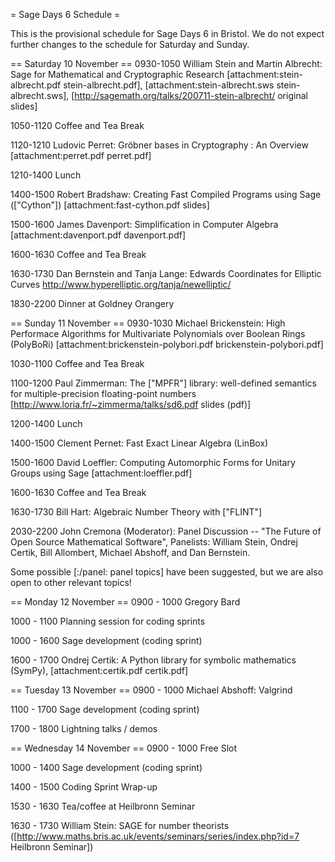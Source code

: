 = Sage Days 6 Schedule =

This is the provisional schedule for Sage Days 6 in Bristol.  We do not expect further changes to the schedule for Saturday and Sunday.

== Saturday 10 November ==
0930-1050 William Stein and Martin Albrecht: Sage for Mathematical and Cryptographic Research
[attachment:stein-albrecht.pdf stein-albrecht.pdf], [attachment:stein-albrecht.sws stein-albrecht.sws], [http://sagemath.org/talks/200711-stein-albrecht/ original slides]

1050-1120 Coffee and Tea Break

1120-1210 Ludovic Perret: Gröbner bases in Cryptography : An Overview [attachment:perret.pdf perret.pdf]

1210-1400 Lunch

1400-1500 Robert Bradshaw: Creating Fast Compiled Programs using Sage (["Cython"]) [attachment:fast-cython.pdf slides]

1500-1600 James Davenport: Simplification in Computer Algebra [attachment:davenport.pdf davenport.pdf]

1600-1630 Coffee and Tea Break

1630-1730 Dan Bernstein and Tanja Lange: Edwards Coordinates for Elliptic Curves 
http://www.hyperelliptic.org/tanja/newelliptic/

1830-2200 Dinner at Goldney Orangery

== Sunday 11 November ==
0930-1030 Michael Brickenstein: High Performace Algorithms for Multivariate Polynomials over Boolean Rings (PolyBoRi) [attachment:brickenstein-polybori.pdf brickenstein-polybori.pdf]

1030-1100 Coffee and Tea Break

1100-1200 Paul Zimmerman:  The ["MPFR"] library: well-defined semantics for multiple-precision floating-point numbers [http://www.loria.fr/~zimmerma/talks/sd6.pdf slides (pdf)]

1200-1400 Lunch

1400-1500 Clement Pernet: Fast Exact Linear Algebra (LinBox)

1500-1600 David Loeffler: Computing Automorphic Forms for Unitary Groups using Sage [attachment:loeffler.pdf]

1600-1630 Coffee and Tea Break

1630-1730 Bill Hart: Algebraic Number Theory with ["FLINT"]

2030-2200 John Cremona (Moderator): Panel Discussion -- "The Future of Open Source Mathematical Software", 
Panelists: William Stein, Ondrej Certik, Bill Allombert, Michael Abshoff, and Dan Bernstein.

Some possible [:/panel: panel topics] have been suggested, but we are also open to other relevant topics!

== Monday 12 November ==
0900 - 1000 Gregory Bard

1000 - 1100 Planning session for coding sprints

1000 - 1600 Sage development (coding sprint)

1600 - 1700 Ondrej Certik: A Python library for symbolic mathematics (SymPy), [attachment:certik.pdf certik.pdf]

== Tuesday 13 November ==
0900 - 1000 Michael Abshoff: Valgrind

1100 - 1700 Sage development (coding sprint)

1700 - 1800 Lightning talks / demos

== Wednesday 14 November ==
0900 - 1000 Free Slot

1000 - 1400 Sage development (coding sprint)

1400 - 1500 Coding Sprint Wrap-up

1530 - 1630 Tea/coffee at Heilbronn Seminar

1630 - 1730 William Stein:  SAGE for number theorists ([http://www.maths.bris.ac.uk/events/seminars/series/index.php?id=7 Heilbronn Seminar])
